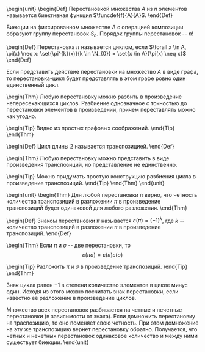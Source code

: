 \begin{unit}
\begin{Def}
Перестановкой множества $A$ из $n$ элементов называется биективная функция $\funcdef{f}{A}{A}$.
\end{Def}

Биекции на фиксированном множестве $A$ с операцией композиции образуют группу перестановок $S_{n}$. Порядок группы
перестановок -- $n!$

\begin{Def}
Перестановка $\pi$ называется циклом, если $\forall x \in A, \pi(x) \neq x: \set{\pi^{k}(x)}{k \in \N_{0}} =
\set{x \in A}{\pi(x) \neq x}$
\end{Def}

Если представить действие перестановки на множество $A$ в виде графа, то перестановка-цикл будет представлять в
этом графе ровно один единственный цикл.

\begin{Thm}
Любую перестановку можно разбить в произведение непересекающихся циклов. Разбиение однозначное с точностью до
перестановки элементов в произведении, причем переставлять можно как угодно.

\begin{Tip}
Видно из простых графовых соображений.
\end{Tip}
\end{Thm}

\begin{Def}
Цикл длины $2$ называется транспозицией.
\end{Def}

\begin{Thm}
Любую перестановку можно представить в виде произведения транспозиций, но представление не единственно.

\begin{Tip}
Можно придумать простую конструкцию разбиения цикла в произведение транспозиций.
\end{Tip}
\end{Thm}
\end{unit}

\begin{unit}
\begin{Thm}
Для любой перестановки $\pi$ верно, что четность количества транспозиций в разложении $\pi$ в произведение
транспозиций будет одинаковой для любого разложения.
\end{Thm}

\begin{Def}
Знаком перестановки $\pi$ называется $\varepsilon(\pi) = (-1)^{k}$, где $k$ -- количество транспозиций в
разложении $\pi$ в произведение транспозиций.
\end{Def}

\begin{Thm}
Если $\pi$ и $\sigma$ -- две перестановки, то
$$\varepsilon(\pi\sigma) = \varepsilon(\pi) \varepsilon(\sigma)$$

\begin{Tip}
Разложить $\pi$ и $\sigma$ в произведение транспозиций.
\end{Tip}
\end{Thm}

Знак цикла равен $-1$ в степени количество элементов в цикле минус один. Исходя из этого можно посчитать знак
перестановки, если известно её разложение в произведение циклов.

Множество всех перестановок разбивается на четные и нечетные перестановки (в зависимости от знака). Если домножить
перестановку на траспозицию, то оно поменяет свою четность. При этом домножение на эту же транспозицию вернет
перестановку обратно. Получается, что четных и нечетных перестановок одинаковое количество и между ними существует
биекции.
\end{unit}
